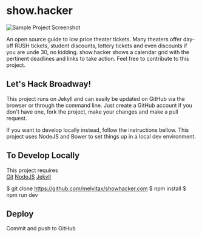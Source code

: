 # show.hacker

![Sample Project Screenshot](https://raw.githubusercontent.com/melvitax/showhacker.com/gh-pages/_Screenshot.jpg "Sample Project Screenshot")

An open source guide to low price theater tickets. Many theaters offer day-off RUSH tickets, student discounts, lottery tickets and even discounts if you are unde 30, no kidding. show.hacker shows a calendar grid with the pertinent deadlines and links to take action. Feel free to contribute to this project.

## Let's Hack Broadway!

This project runs on Jekyll and can easily be updated on GitHub via the browser or through the command line. Just create a GitHub account if you don't have one, fork the project, make your changes and make a pull request.

If you want to develop locally instead, follow the instructions bellow. This project uses NodeJS and Bower to set things up in a local dev environment.

## To Develop Locally

This project requires  
[Git](https://git-scm.com)
[NodeJS](https://nodejs.org)
[Jekyll](https://jekyllrb.com)

$ git clone https://github.com/melvitax/showhacker.com
$ npm install
$ npm run dev

## Deploy

Commit and push to GitHub
